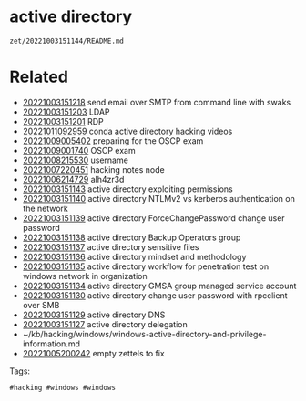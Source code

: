 # active directory 

` zet/20221003151144/README.md `

# Related

- [20221003151218](/zet/20221003151218/README.md) send email over SMTP from command line with swaks
- [20221003151203](/zet/20221003151203/README.md) LDAP
- [20221003151201](/zet/20221003151201/README.md) RDP
- [20221011092959](/zet/20221011092959/README.md) conda active directory hacking videos
- [20221009005402](/zet/20221009005402/README.md) preparing for the OSCP exam
- [20221009001740](/zet/20221009001740/README.md) OSCP exam
- [20221008215530](/zet/20221008215530/README.md) username
- [20221007220451](/zet/20221007220451/README.md) hacking notes node
- [20221006214729](/zet/20221006214729/README.md) alh4zr3d
- [20221003151143](/zet/20221003151143/README.md) active directory  exploiting permissions
- [20221003151140](/zet/20221003151140/README.md) active directory  NTLMv2 vs kerberos authentication on the network
- [20221003151139](/zet/20221003151139/README.md) active directory  ForceChangePassword change user password
- [20221003151138](/zet/20221003151138/README.md) active directory  Backup Operators group
- [20221003151137](/zet/20221003151137/README.md) active directory  sensitive files
- [20221003151136](/zet/20221003151136/README.md) active directory  mindset and methodology
- [20221003151135](/zet/20221003151135/README.md) active directory  workflow for penetration test on windows network in organization
- [20221003151134](/zet/20221003151134/README.md) active directory  GMSA group managed service account
- [20221003151130](/zet/20221003151130/README.md) active directory  change user password with rpcclient over SMB 
- [20221003151129](/zet/20221003151129/README.md) active directory  DNS
- [20221003151127](/zet/20221003151127/README.md) active directory  delegation
- ~/kb/hacking/windows/windows-active-directory-and-privilege-information.md
- [20221005200242](/zet/20221005200242/README.md) empty zettels to fix

Tags:

    #hacking #windows #windows 
